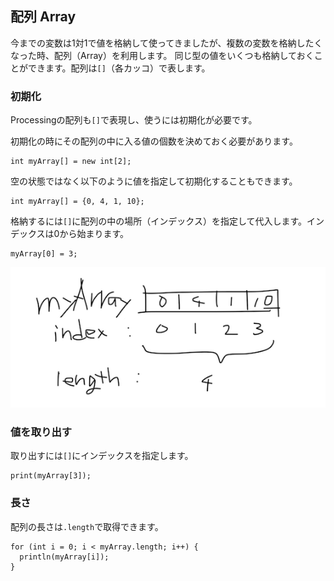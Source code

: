 
## 配列 Array

今までの変数は1対1で値を格納して使ってきましたが、複数の変数を格納したくなった時、配列（Array）を利用します。
同じ型の値をいくつも格納しておくことができます。配列は```[]```（各カッコ）で表します。

### 初期化

Processingの配列も```[]```で表現し、使うには初期化が必要です。

初期化の時にその配列の中に入る値の個数を決めておく必要があります。

```
int myArray[] = new int[2];
```

空の状態ではなく以下のように値を指定して初期化することもできます。

```
int myArray[] = {0, 4, 1, 10};
```

格納するには```[]```に配列の中の場所（インデックス）を指定して代入します。インデックスは0から始まります。

```
myArray[0] = 3;
```

![array_0](図版/array_0.png)

### 値を取り出す

取り出すには```[]```にインデックスを指定します。

```
print(myArray[3]);
```

### 長さ

配列の長さは```.length```で取得できます。

```
for (int i = 0; i < myArray.length; i++) {
  println(myArray[i]);
}
```
